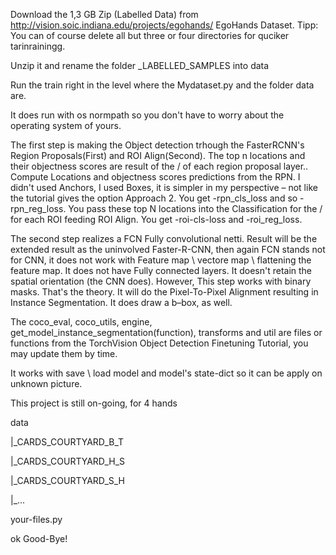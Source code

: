 Download the 1,3 GB Zip (Labelled Data) from http://vision.soic.indiana.edu/projects/egohands/ EgoHands Dataset. Tipp: You can of course delete all but three or four directories for quciker tarinrainingg.

Unzip it and rename the folder _LABELLED_SAMPLES into data

Run the train right in the level where the Mydataset.py and the folder data are.

It does run with os normpath so you don't have to worry about the operating system  of yours.

The first step is making the Object detection trhough the FasterRCNN's Region Proposals(First) and ROI Align(Second). The top n locations and their objectness scores are result of the / of each region proposal layer.. Compute Locations and objectness scores predictions from the RPN. I didn't used Anchors, I used Boxes, it is simpler in my perspective – not like the tutorial gives the option Approach 2. You get -rpn_cls_loss and so -rpn_reg_loss. You pass these top N locations into the Classification for the / for each ROI feeding ROI Align. You get -roi-cls-loss and -roi_reg_loss. 

The second step realizes a FCN Fully convolutional netti. Result will be the extended result as the uninvolved Faster-R-CNN, then again FCN stands not for CNN, it does not work with Feature map \ vectore map \ flattening the feature map. It does not have Fully connected layers. It doesn't retain the spatial orientation (the CNN does). However, This step works with binary masks. That's the theory. It will do the Pixel-To-Pixel Alignment resulting in Instance Segmentation. It does draw a b–box, as well.

The coco_eval, coco_utils, engine, get_model_instance_segmentation(function), transforms and util are files or functions from the TorchVision Object Detection Finetuning Tutorial, you may update them by time.

It works with save \ load model and model's state-dict so it can be apply on unknown picture.

This project is still on-going, for 4 hands 

data

|_CARDS_COURTYARD_B_T

|_CARDS_COURTYARD_H_S

|_CARDS_COURTYARD_S_H

|_...

your-files.py

ok Good-Bye!
